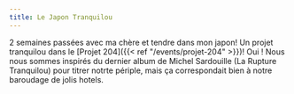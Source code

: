 ```yaml
---
title: Le Japon Tranquilou
---
```


2 semaines passées avec ma chère et tendre dans mon japon! 
Un projet tranquilou dans le [Projet 204]({{< ref "/events/projet-204" >}})!
Oui ! Nous nous sommes inspirés du dernier album de Michel Sardouille (La Rupture Tranquilou) pour titrer notrte périple, mais ça correspondait bien à notre baroudage de jolis hotels.